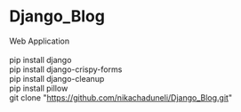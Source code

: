 # Django_Blog
Web Application<br><br>
pip install django<br> 
pip install django-crispy-forms<br>
pip install django-cleanup<br>
pip install pillow<br>
git clone "https://github.com/nikachaduneli/Django_Blog.git"